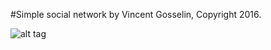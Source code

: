 #Simple social network
by Vincent Gosselin, Copyright 2016.

![alt tag](https://cloud.githubusercontent.com/assets/16928726/19134518/7308af62-8b2c-11e6-8050-356496d18ba5.png)
